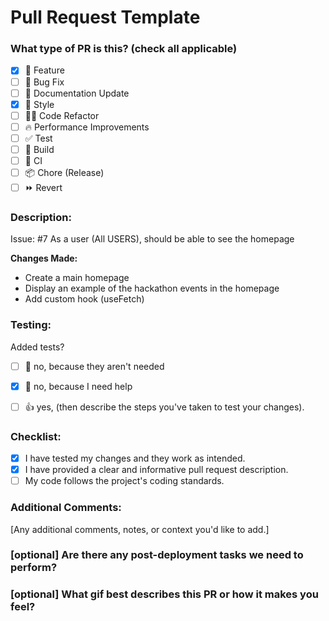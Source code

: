 
# Pull Request Template

### What type of PR is this? (check all applicable)

- [x] 🍕 Feature
- [ ] 🐛 Bug Fix
- [ ] 📝 Documentation Update
- [x] 🎨 Style
- [ ] 🧑‍💻 Code Refactor
- [ ] 🔥 Performance Improvements
- [ ] ✅ Test
- [ ] 🤖 Build
- [ ] 🔁 CI
- [ ] 📦 Chore (Release)
- [ ] ⏩ Revert

### Description:

Issue: #7 As a user (All USERS), should be able to see the homepage

**Changes Made:**

* Create a main homepage
* Display an example of the hackathon events in the homepage
* Add custom hook (useFetch)

### Testing:

Added tests?

- [ ] 🙅 no, because they aren't needed
- [x] 🙋 no, because I need help
- [ ] 👍 yes, (then describe the steps you've taken to test your changes).


### Checklist:

- [x] I have tested my changes and they work as intended.
- [x] I have provided a clear and informative pull request description.
- [ ] My code follows the project's coding standards.

### Additional Comments:

[Any additional comments, notes, or context you'd like to add.]

### [optional] Are there any post-deployment tasks we need to perform?



### [optional] What gif best describes this PR or how it makes you feel?

